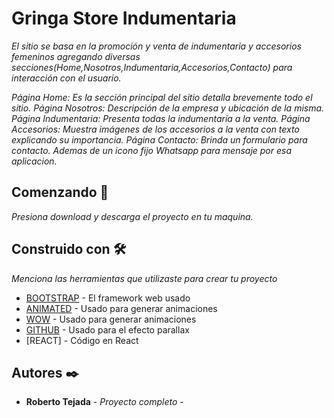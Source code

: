 # Gringa Store Indumentaria

_El sitio se basa en la promoción y venta de indumentaria y accesorios femeninos agregando diversas secciones(Home,Nosotros,Indumentaria,Accesorios,Contacto) para interacción con el usuario._

_Página Home: Es la sección principal del sitio detalla brevemente todo el sitio._
_Página Nosotros: Descripción de la empresa y ubicación de la misma._
_Página Indumentaria: Presenta todas la indumentaria a la venta._
_Página Accesorios: Muestra imágenes de los accesorios a la venta con texto explicando su importancia._
_Página Contacto: Brinda un formulario para contacto. Ademas de un icono fijo Whatsapp para mensaje por esa aplicacion._

## Comenzando 🚀

_Presiona download y descarga el proyecto en tu maquina._

## Construido con 🛠️

_Menciona las herramientas que utilizaste para crear tu proyecto_

- [BOOTSTRAP](https://getbootstrap.com/) - El framework web usado
- [ANIMATED](https://animate.style/) - Usado para generar animaciones
- [WOW](https://wowjs.uk/docs.html) - Usado para generar animaciones
- [GITHUB](https://github.com/marrio-h/universal-parallax) - Usado para el efecto parallax
- [REACT] - Código en React

## Autores ✒️

- **Roberto Tejada** - _Proyecto completo_ - []()

